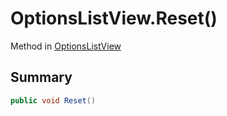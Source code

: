 # OptionsListView.Reset()

Method in [OptionsListView](/docs/api/csharp/yarn.unity.legacy.optionslistview.md)

## Summary



```csharp
public void Reset()
```

